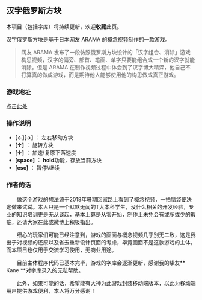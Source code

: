 汉字俄罗斯方块
---
本项目（包括字库）将持续更新，欢迎**收藏**此页。

汉字俄罗斯方块是基于日本网友 ARAMA 的[概念视频](http://www.acgdoge.net/archives/28826)制作的一款游戏。

> 网友 ARAMA 发布了一段仿照俄罗斯方块设计的「汉字组合、消除」游戏构思视频，汉字的偏旁、部首、笔画、单字只要能组合成一个新的汉字就能消除。但是 ARAMA 在制作视频过程中体会到了汉字博大精深，他自己不打算真的做成游戏，而是期待他人能够使用他的构思做成真正游戏。


### 游戏地址

[点击此处](https://terryyoung518.github.io/ChineseTetris/ChineseTetris.html)


### 操作说明

* **[←][→]** ： 左右移动方块
* **[↑]** ： 旋转方块
* **[↓]** ： 加速\复原下落速度
* **[space]** ： **hold**功能，存放当前方块
* **[esc]** ： 暂停\继续


### 作者的话

　　做这个游戏的想法源于2018年暑期回家路上看到了概念视频，一拍脑袋便决定做来试试。本人只是一个默默无闻的T大本科学生，没什么相关的开发经验，专业的知识培训更是无从谈起，基本上算是从零开始，制作上未免会有或多或少的瑕疵，还请大家在此或微博上积极指出。

　　细心的玩家们可能已经注意到，游戏的画面与概念视频几乎别无二致，这是我出于对视频的还原以及省去重新设计页面的考虑，毕竟画面不是这款游戏的主体。而本项目也仅用于交流学习使用，无商业用途。

　　目前主体程序代码已基本完毕，游戏的字库会逐渐更新，感谢我的挚友** Kane **对字库录入的无私帮助。
  
　　此外，如果可能的话，希望能有大神为此游戏封装移动端版本，以此为移动端用户提供游戏便利，本人将万分感谢！